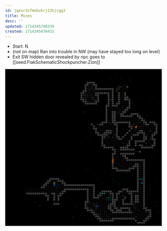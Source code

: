 ```yaml
---
id: jqeur3xfmobxkrj22kjcgg3
title: Mines
desc: ''
updated: 1714345708339
created: 1714345476433
---
```


- Start: N
- (not on map) Ran into trouble in NW (may have stayed too long on level)
- Exit SW hidden door revealed by npc goes to [[seed.FlakSchematicShockpuncher.Zion]]

![](assets\images\FlakSchematicShockpuncher_-9_Mines_mapturn_238.png)
